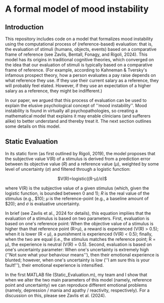 

# A formal model of mood instability

## Introduction 
This repository includes code on a model that formalizes mood instability using the computational process of (reference-based) evaluation: that is, the evaluation of stimuli (humans, objects, events) based on a comparative frame of reference (see Zavlis, Bentall, Fonagy, and Rigoli, 2024). This model has its origins in traditional cognitive theories, which converged on the idea that our evaluation of stimuli is typically based on a comparative frame of reference. (For example, according to Kahneman & Tversky's infamous prospect theory, how a person evaluates a pay raise depends on what reference they use. If they use their current salary as a reference, they will probably feel elated. However, if they use an expectation of a higher salary as a reference, they might be indifferent.) 

In our paper, we argued that this process of evaluation can be used to explain the elusive psychological concept of ''mood instability''. Mood instability is found in virtually all psychopathologies, so creating a mathematical model that explains it may enable clinicians (and sufferers alike) to better understand and thereby treat it. The next section outlines some details on this model. 

## Static Evaluation
In its static form (as first outlined by Rigoli, 2019), the model proposes that the subjective value V(R) of a stimulus is derived from a prediction error between its objective value (_R_) and a reference value (_μ_), weighted by some level of uncertainty (_σ_) and filtered through a logistic function: 

<p align="center">
$V(R)=logistic((R-μ)/σ)$
</p>

where V(R) is the subjective value of a given stimulus (which, given the logistic function, is bounded between 0 and 1); _R_ is the real value of the stimulus (e.g., $10); _μ_ is the reference-point (e.g., a baseline amount of $20); and _σ_ is evaluative uncertainty. 

In brief (see Zavlis et al., 2024 for details), this equation impliies that the evaluation of a stimulus is based on two parameters. First, evaluation is based on one's reference point: When the objective value of a stimulus is higher than that reference point (R>μ), a reward is experienced (V(R) > 0.5); when it is lower (R < μ), a punishment is experienced (V(R) < 0.5); finally, when the two are equal (i.e., the stimulus matches the reference point; R = μ), the experience is neutral (V(R) = 0.5). Second, evaluation is based on one's uncertainty parameter: When one's uncertainty is extremely high (''Not sure what your behaviour means''), then their emotional experience is blunted; however, when one's uncertainty is low (''I am sure this is your fault!''), their emotional experience is intensified. 

In the first MATLAB file (Static_Evaluation.m), my team and I show that when we alter the two main parameters of this model (namely, reference point and uncertainty) we can reproduce different emotional problems (namely, depression / mania and apathy / reactivity, respectively). For a discussion on this, please see Zavlis et al. (2024). 
